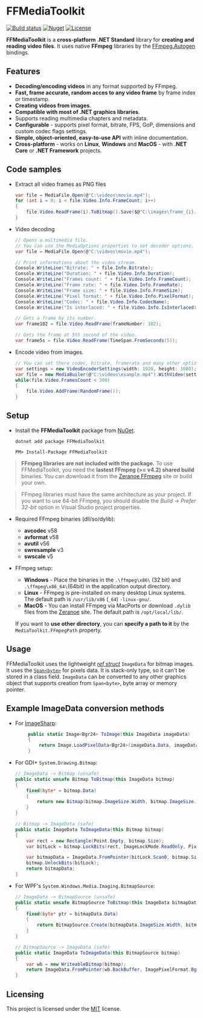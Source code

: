 ﻿
# FFMediaToolkit

[![Build status](https://ci.appveyor.com/api/projects/status/9vaaqchtx1d5nldj?svg=true)](https://ci.appveyor.com/project/radek41/ffmediatoolkit) [![Nuget](https://img.shields.io/nuget/v/FFMediaToolkit.svg)](https://www.nuget.org/packages/FFMediaToolkit/)
[![License](https://img.shields.io/github/license/radek-k/FFMediaToolkit.svg)](https://github.com/radek-k/FFMediaToolkit/blob/master/LICENSE)

**FFMediaToolkit** is a **cross-platform** **.NET Standard** library for **creating and reading video files**. It uses native **FFmpeg** libraries by the [FFmpeg.Autogen](https://github.com/Ruslan-B/FFmpeg.AutoGen) bindings.

## Features

- **Decoding/encoding videos** in any format supported by FFmpeg.
- **Fast, frame accurate, random acces to any video frame** by frame index or timestamp.
- **Creating videos from images**.
- **Compatible with most of .NET graphics libraries**.
- Supports reading multimedia chapters and metadata.
- **Configurable** - supports pixel format, bitrate, FPS, GoP, dimensions and custom codec flags settings.
- **Simple, object-oriented, easy-to-use API** with inline documentation.
- **Cross-platform** - works on **Linux**, **Windows** and **MacOS** - with **.NET Core** or **.NET Framework** projects.

## Code samples

- Extract all video frames as PNG files

    ````c#
    var file = MediaFile.Open(@"C:\videos\movie.mp4");
    for (int i = 0; i < file.Video.Info.FrameCount; i++)
    {
        file.Video.ReadFrame(i).ToBitmap().Save($@"C:\images\frame_{i}.png");
    }
    ````
- Video decoding

    ````c#
    // Opens a multimedia file.
    // You can use the MediaOptions properties to set decoder options.
    var file = MediaFile.Open(@"C:\videos\movie.mp4");
    
    // Print informations about the video stream.
    Console.WriteLine("Bitrate: " + file.Info.Bitrate);
    Console.WriteLine("Duration: " + file.Video.Info.Duration);
    Console.WriteLine("Frames count: " + file.Video.Info.FrameCount);
    Console.WriteLine("Frame rate: " + file.Video.Info.FrameRate);
    Console.WriteLine("Frame size: " + file.Video.Info.FrameSize);
    Console.WriteLine("Pixel format: " + file.Video.Info.PixelFormat);
    Console.WriteLine("Codec: " + file.Video.Info.CodecName);
    Console.WriteLine("Is interlaced: " + file.Video.Info.IsInterlaced);

    // Gets a frame by its number.
    var frame102 = file.Video.ReadFrame(frameNumber: 102);

    // Gets the frame at 5th second of the video.
    var frame5s = file.Video.ReadFrame(TimeSpan.FromSeconds(5));
    ````

- Encode video from images.
    
    ````c#
    // You can set there codec, bitrate, framerate and many other options.
    var settings = new VideoEncoderSettings(width: 1920, height: 1080);
    var file = new MediaBuiler(@"C:\videos\example.mp4").WithVideo(settings).Create();
    while(file.Video.FramesCount < 300)
    {
        file.Video.AddFrame(RandomFrame());
    }
    ````

## Setup

- Install the **FFMediaToolkit** package from [NuGet](https://www.nuget.org/packages/FFMediaToolkit/).

    ````shell
    dotnet add package FFMediaToolkit
    ````

    ````Package Manager Console
    PM> Install-Package FFMediaToolkit
    ````

> **FFmpeg libraries are not included with the package.** To use FFMediaToolkit, you need the **lastest FFmpeg (>= v4.2) shared build** binaries. You can download it from the [Zeranoe FFmpeg](https://ffmpeg.zeranoe.com/builds/) site or build your own.

> FFmpeg libraries must have the same architecture as your project. If you want to use 64-bit FFmpeg, you should disable the *Build* -> *Prefer 32-bit* option in Visual Studio project properties.
- Required FFmpeg binaries (dll/so/dylib):
  - **avcodec** v58
  - **avformat** v58
  - **avutil** v56
  - **swresample** v3
  - **swscale** v5
- FFmpeg setup:
  - **Windows** - Place the binaries in the `.\ffmpeg\x86\` (32 bit) and `.\ffmpeg\x86_64\`(64bit) in the application output directory.
  - **Linux** - FFmpeg is pre-installed on many desktop Linux systems. The default path is `/usr/lib/x86` (`_64`) `-linux-gnu/`.
  - **MacOS** - You can install FFmpeg via MacPorts or download `.dylib` files from the [Zeranoe](https://ffmpeg.zeranoe.com/builds/) site. The default path is `/opt/local/lib/`.

  If you want to **use other directory**, you can **specify a path to it** by the  `MediaToolkit.FFmpegPath` property.

## Usage

FFMediaToolkit uses the lightweight [*ref struct*](https://docs.microsoft.com/pl-pl/dotnet/csharp/language-reference/keywords/ref#ref-struct-types) `ImageData` for bitmap images. It uses the [`Span<byte>`](https://docs.microsoft.com/pl-pl/dotnet/api/system.span-1?view=netstandard-2.1) for pixels data. It is stack-only type, so it can't be stored in a class field. `ImageData` can be converted to any other graphics object that supports creation from `Span<byte>`, byte array or memory pointer.

## Example ImageData conversion methods

- For [ImageSharp](https://github.com/SixLabors/ImageSharp):

````c#
        public static Image<Bgr24> ToImage(this ImageData imageData)
        {
            return Image.LoadPixelData<Bgr24>(imageData.Data, imageData.ImageSize.Width, imageData.ImageSize.Height);
        }
````

- For GDI+ `System.Drawing.Bitmap`:

    ````c#
    // ImageData -> Bitmap (unsafe)
    public static unsafe Bitmap ToBitmap(this ImageData bitmap)
    {
        fixed(byte* = bitmap.Data)
        {
            return new Bitmap(bitmap.ImageSize.Width, bitmap.ImageSize.Height, bitmap.Stride, PixelFormat.Format24bppRgb, new IntPtr(bitmap.Data));
        }
    }

    // Bitmap -> ImageData (safe)
    public static ImageData ToImageData(this Bitmap bitmap)
    {
        var rect = new Rectangle(Point.Empty, bitmap.Size);
        var bitLock = bitmap.LockBits(rect, ImageLockMode.ReadOnly, PixelFormat.Format24bppRgb);

        var bitmapData = ImageData.FromPointer(bitLock.Scan0, bitmap.Size, ImagePixelFormat.Bgr24);
        bitmap.UnlockBits(bitLock);
        return bitmapData;
    }
    ````

- For WPF's `System.Windows.Media.Imaging.BitmapSource`:

    ````c#
    // ImageData -> BitmapSource (unsafe)
    public static unsafe BitmapSource ToBitmap(this ImageData bitmapData)
    {
        fixed(byte* ptr = bitmapData.Data)
        {
            return BitmapSource.Create(bitmapData.ImageSize.Width, bitmapData.ImageSize.Height, 96, 96, PixelFormats.Bgr32, null, new IntPtr(ptr), bitmapData.Data.Length, bitmapData.Stride);
        }
    }

    // BitmapSource -> ImageData (safe)
    public static ImageData ToImageData(this BitmapSource bitmap)
    {
        var wb = new WriteableBitmap(bitmap);
        return ImageData.FromPointer(wb.BackBuffer, ImagePixelFormat.Bgra32, wb.PixelWidth, wb.PixelHeight);
    }
    ````

## Licensing

This project is licensed under the [MIT](https://github.com/radek-k/FFMediaToolkit/blob/master/LICENSE) license.
